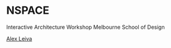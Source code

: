 NSPACE
======
Interactive Architecture Workshop
Melbourne School of Design

[Alex Leiva](https://github.com/aviel08)
